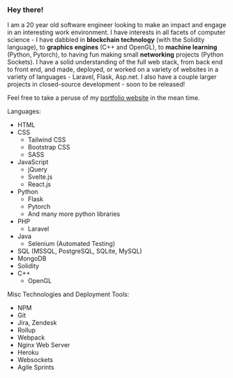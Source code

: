 ### Hey there! 

I am a 20 year old software engineer looking to make an impact and engage in an interesting work environment. I have interests in all facets of computer science - I have dabbled in **blockchain technology** (with the Solidity language), to **graphics engines** (C++ and OpenGL), to **machine learning** (Python, Pytorch), to having fun making small **networking** projects (Python Sockets). I have a solid understanding of the full web stack, from back end to front end, and made, deployed, or worked on a variety of websites in a variety of languages - Laravel, Flask, Asp.net. I also have a couple larger projects in closed-source development - soon to be released!

Feel free to take a peruse of my [portfolio website]([https://portfolio-website421.herokuapp.com/](https://andrewm202.github.io/Front-End-Portfolio/)) in the mean time. 

Languages:
- HTML
- CSS 
  - Tailwind CSS
  - Bootstrap CSS
  - SASS
- JavaScript
  - jQuery
  - Svelte.js
  - React.js
- Python
  - Flask
  - Pytorch
  - And many more python libraries
- PHP
  - Laravel
- Java
  - Selenium (Automated Testing)
- SQL (MSSQL, PostgreSQL, SQLite, MySQL)
- MongoDB
- Solidity
- C++
  - OpenGL
  
Misc Technologies and Deployment Tools:
- NPM
- Git
- Jira, Zendesk
- Rollup
- Webpack
- Nginx Web Server
- Heroku
- Websockets
- Agile Sprints

<!--
**andrewM202/andrewM202** is a ✨ _special_ ✨ repository because its `README.md` (this file) appears on your GitHub profile.

Here are some ideas to get you started:

- 🔭 I’m currently working on ...
- 🌱 I’m currently learning ...
- 👯 I’m looking to collaborate on ...
- 🤔 I’m looking for help with ...
- 💬 Ask me about ...
- 📫 How to reach me: ...
- 😄 Pronouns: ...
- ⚡ Fun fact: ...
-->

